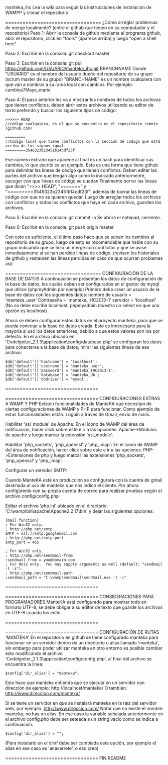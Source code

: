 manteka_ihc
Lea la wiki para seguir las instrucciones de instalación de WAMPP y clonar el repositorio

=================================
¿Cómo arreglar problemas de merge localmente? (entre el github que tienen en su computador y el repositorio)
Paso 1:
Abrir la consola de github mediante el programa github, abrir el repositorio, click en "tools" (aparece arriba)
y luego "open a shell here"

Paso 2:
Escribir en la consola:
    git checkout master
    
Paso 3:
Escribir en la consola:
    git pull https://github.com/USUARIO/manteka_ihc.git BRANCHNAME
Donde "USUARIO" es el nombre del usuario dueño del repositorio de su grupo (scrum master de su grupo)
"BRANCHNAME" es un nombre cualquiera con que van a nombrar a su rama local con cambios. Por ejemplo: cambios7Mayo_mario

Paso 4:
El paso anterior les va a mostrar los nombres de todos los archivos que tienen conflictos, deben abrir estos archivos 
utilizando su editor de texto preferido y buscar los siguiente tipos de código:

    >>>>>> HEAD
    //código cualquiera, es el que se encuentra en el repositorio remoto (github.com)
    
    =========
    //Código local que tiene conflictos con la sección de código que está arriba de los signos igual.
    =========3546323b23451b14cdf23f
    
Ese número extraño que aparece al final es un hash para identificar sus cambios, lo que escribí es un ejemplo.
Esta es una forma que tiene github para delimitar las lineas de código que tienen conflictos.
Deben editar las partes del archivo que tengan algo como lo indicado anteriormente, escoger con que lineas de código se quedan
Finalmente borrar las lineas que dicen ">>>> HEAD", "=======" y "=========3546323b23451b14cdf23f", además de borrar
las lineas de código con que no se quieren quedar.
Luego de arreglar todos los archivos con conflictos y todos los conflictos que haya en cada archivo, guarden los archivos.

Paso 5:
Escribir en la consola:
    git commit -a
Se abrirá el notepad, cierrenlo.

Paso 6: 
Escribir en la consola:
    git push origin master
    
    
Con esto es suficiente, el último paso hace que se suban los cambios al repositorio de su grupo, 
luego de esto es recomendable que hable con su grupo indicando que se hizo un merge con conflictos y 
que se avise inmediatamente si se han perdido lineas de código.
(revisen los historiales de github y restauren las lineas perdidas en caso de que ocurran problemas así)


=================================
CONFIGURACIÓN DE LA BASE DE DATOS
A continuación se presentan los datos de configuración de la base de datos, 
los cuales deben ser configurados en el gestor de mysql que utilice (phpmyAdmin por ejemplo)
Primero debe crear un usuario de la base de datos con los siguientes datos:
nombre de usuario = 'manteka_user'
Contraseña = 'manteka_IHC2013-1'
servidor = 'localhost'  (No se debe escribir localhost, phpmyadmin muestra un select en que una opción es localhost)

Ahora se deben configurar estos datos en el proyecto manteka, para que se pueda conectar a la base de datos creada.
Esto es innecesario para la mayoría si usó los datos anteriores, debido a que estos valores son los por defecto.
En el archivo ubicado en 'CodeIgniter_2.1.3\application\config\database.php' se configuran los datos para conectarse 
a la base de datos, mirar las siguientes lineas de ese archivo:

    $db['default']['hostname'] = 'localhost';
    $db['default']['username'] = 'manteka_user';
    $db['default']['password'] = 'manteka_IHC2013-1';
    $db['default']['database'] = 'manteka_db';
    $db['default']['dbdriver'] = 'mysql';

================================



================================
CONFIGURACIONES EXTRAS A WAMP Y PHP
Existen funcionalidades de ManteKA que necesitan de ciertas configuraciones de WAMP y PHP para funcionar, 
Como ejemplo de estas funcionalidades están: Loguin a través de Gmail, envío de mails.

Habilitar 'ssl_module' de Apache:
En el ícono de WAMP del área de notificación, hacer click sobre este e ir a las opciones:
Apache->Módulos de apache y luego marcar la extensión 'ssl_module'.

Habilitar 'php_sockets', 'php_openssl' y 'php_imap':
En el ícono de WAMP del área de notificación, hacer click sobre este e ir a las opciones:
PHP->Extensiones de php y luego marcar las extensiones 'php_sockets', 'php_openssl' y 'php_imap'.

Configurar un servidor SMTP:

Cuando ManteKA esté en producción se configurará con la cuenta de gmail destinada al uso de manteka que nos indicó el cliente.
Por ahora configúrenlo con su propia cuenta de correo para realizar pruebas según el archivo config/config.php

Editar el archivo 'php.ini' ubicado en el directorio: 'C:\wamp\bin\apache\Apache2.2.17\bin\' y dejar las siguientes opciones:

    [mail function]
    ; For Win32 only.
    ; http://php.net/smtp
    SMTP = ssl://smtp.googlemail.com
    ; http://php.net/smtp-port
    smtp_port = 465

    ; For Win32 only.
    ; http://php.net/sendmail-from
    ;sendmail_from = you@domain.com
    ; For Unix only.  You may supply arguments as well (default: "sendmail -t -i").
    ; http://php.net/sendmail-path
    ;sendmail_path = "C:\wamp\sendmail\sendmail.exe -t -i"

================================


================================
CONSIDERACIONES PARA PROGRAMADORES
ManteKA está configurado para mostrar todo en formato UTF-8, se debe obligar a su editor de texto que guarde
los archivos en UTF-8 cuando los edite.

================================



================================
CONFIGURACIÓN DE RUTAS 'MANTEKA'
En el repositorio en github se tiene configurado manteka para funcionar en un servidor dentro de un directorio 
o alias llamado 'manteka', sin embargo para poder utilizar manteka en otro entorno es posible cambiar esto modificando 
el archivo 'CodeIgniter_2.1.3\application\config\config.php', al final del archivo se encuentra la linea:

    $config['dir_alias'] = "manteka";

Esto hace que manteka entienda que se ejecuta en un servidor con dirección de ejemplo:
http://localhost/manteka/
O también: http://www.direccion.com/manteka/

Si se tiene un servidor en que se instalará manteka en la raiz del servidor web, por ejemplo: http://www.direccion.com/
Notar que no existe el nombre manteka, no hay un alias. En ese caso la variable señalada anteriormente en el archivo 
config.php debe ser seteada a un string vacio como se indica a continuación:

    $config['dir_alias'] = "";


(Para instalarlo en el diinf debe ser cambiada esta opción, por ejemplo el alias en ese caso es 'anavarrete', o eso creo)

================================
FIN README
